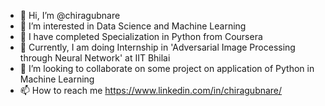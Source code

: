 - 👋 Hi, I’m @chiragubnare
- 👀 I’m interested in Data Science and Machine Learning
- 🌱 I have completed Specialization in Python from Coursera
- 🌱 Currently, I am doing Internship in 'Adversarial Image Processing through Neural Network' at IIT Bhilai
- 💞️ I’m looking to collaborate on some project on application of Python in Machine Learning
- 📫 How to reach me https://www.linkedin.com/in/chiragubnare/

<!---
chiragubnare/chiragubnare is a ✨ special ✨ repository because its `README.md` (this file) appears on your GitHub profile.
You can click the Preview link to take a look at your changes.
--->
